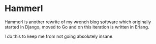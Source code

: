 Hammerl
=======

Hammerl is another rewrite of my wrench blog software which originally started
in Django, moved to Go and on this iteration is written in Erlang.

I do this to keep me from not going absolutely insane.
